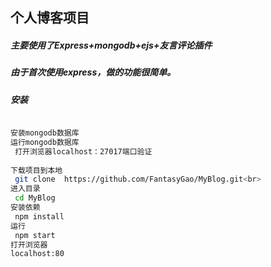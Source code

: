 ## 个人博客项目

##### 主要使用了Express+mongodb+ejs+友言评论插件
##### 由于首次使用express，做的功能很简单。

##### 安装
```bash

安装mongodb数据库
运行mongodb数据库
 打开浏览器localhost：27017端口验证
 
下载项目到本地
 git clone  https://github.com/FantasyGao/MyBlog.git<br>
进入目录
 cd MyBlog
安装依赖
 npm install
运行
 npm start
打开浏览器
localhost:80    
```
